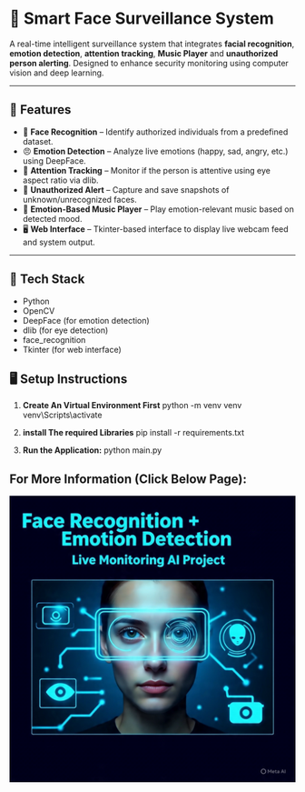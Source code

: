 # 🧠 Smart Face Surveillance System

A real-time intelligent surveillance system that integrates **facial recognition**, **emotion detection**, **attention tracking**, **Music Player** and **unauthorized person alerting**. Designed to enhance security monitoring using computer vision and deep learning.

---

## 🚀 Features

- 👤 **Face Recognition** – Identify authorized individuals from a predefined dataset.
- 😠 **Emotion Detection** – Analyze live emotions (happy, sad, angry, etc.) using DeepFace.
- 👀 **Attention Tracking** – Monitor if the person is attentive using eye aspect ratio via dlib.
- 🚨 **Unauthorized Alert** – Capture and save snapshots of unknown/unrecognized faces.
- 🎵 **Emotion-Based Music Player** – Play emotion-relevant music based on detected mood.
- 🖥️ **Web Interface** – Tkinter-based interface to display live webcam feed and system output.

---

## 🧰 Tech Stack

- Python
- OpenCV
- DeepFace (for emotion detection)
- dlib (for eye detection)
- face_recognition
- Tkinter (for web interface)

## 🖥️ Setup Instructions

1. **Create An Virtual Environment First**
python -m venv venv
venv\Scripts\activate    

2. **install The required Libraries**
pip install -r requirements.txt

3.  **Run the Application:**
python main.py

## For More Information (Click Below Page):
[![Watch the Demo](https://github.com/hrishikeshpatil9552/Smart-Face-Survillence-System/blob/0ad472d1ce81b56547199dd0a1ce1db8019d0b7e/thumbnaill%20Smart%20Face.jpg)](https://youtu.be/yUrXe9JqrsU)


